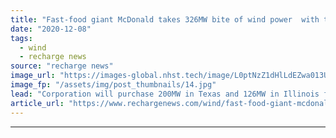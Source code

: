 ```yaml
---
title: "Fast-food giant McDonald takes 326MW bite of wind power  with two corporate PPAs"
date: "2020-12-08"
tags: 
  - wind
  - recharge news
source: "recharge news"
image_url: "https://images-global.nhst.tech/image/L0ptNzZ1dHlLdEZwa013UGJYeHBXbTF3Vkh4SFFHVGxSeTJTRGlRTmpkbz0=/nhst/binary/1be655d0dc060fdfb2a1fd2a7e841b75"
image_fp: "/assets/img/post_thumbnails/14.jpg"
lead: "Corporation will purchase 200MW in Texas and 126MW in Illinois from developer Apex Clean Energy"
article_url: "https://www.rechargenews.com/wind/fast-food-giant-mcdonald-takes-326mw-bite-of-wind-power-with-two-corporate-ppas/2-1-926484"
---
```


---
